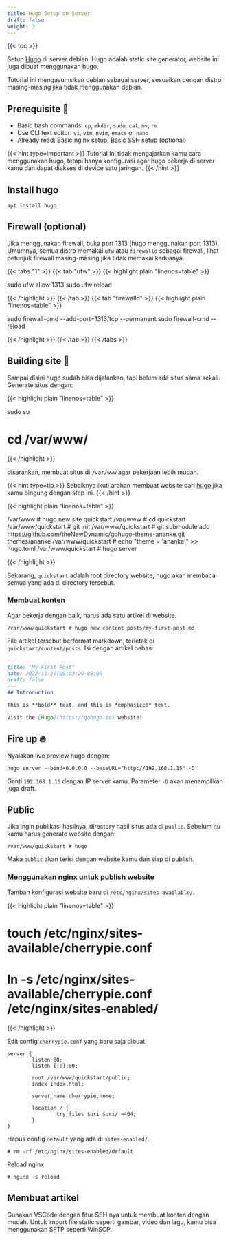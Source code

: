 ```yaml
---
title: Hugo Setup on Server
draft: false
weight: 3
---
```


{{< toc >}}

Setup [Hugo](https://gohugo.io/) di server debian. Hugo adalah static site generator, website ini juga dibuat menggunakan hugo.

Tutorial ini mengasumsikan debian sebagai server, sesuaikan dengan distro masing-masing jika tidak menggunakan debian.

## Prerequisite &#x1F9E0;

- Basic bash commands: `cp`, `mkdir`, `sudo`, `cat`, `mv`, `rm`
- Use CLI text editor: `vi`, `vim`, `nvim`, `emacs` or `nano`
- Already read: [Basic nginx setup](/linux/debian/2023-08-23-basic-nginx/), [Basic SSH setup](/linux/2023-08-23-basic-ssh-setup) (optional)

{{< hint type=important >}}
Tutorial ini tidak mengajarkan kamu cara menggunakan hugo, tetapi hanya konfigurasi agar hugo bekerja di server kamu dan dapat diakses di device satu jaringan.
{{< /hint >}}

## Install hugo

```plain
apt install hugo
```

## Firewall (optional)

Jika menggunakan firewall, buka port 1313 (hugo menggunakan port 1313). Umumnya, semua distro memakai `ufw` atau `firewalld` sebagai firewall, lihat petunjuk firewall masing-masing jika tidak memakai keduanya.

{{< tabs "1" >}}
{{< tab "ufw" >}}
{{< highlight plain "linenos=table" >}}

sudo ufw allow 1313
sudo ufw reload

{{< /highlight >}}
{{< /tab >}}
{{< tab "firewalld" >}}
{{< highlight plain "linenos=table" >}}

sudo firewall-cmd --add-port=1313/tcp --permanent
sudo firewall-cmd --reload

{{< /highlight >}}
{{< /tab >}}
{{< /tabs >}}

## Building site &#x1F528;

Sampai disini hugo sudah bisa dijalankan, tapi belum ada situs sama sekali. Generate situs dengan: 

{{< highlight plain "linenos=table" >}}

sudo su
# cd /var/www/

{{< /highlight >}}

disarankan, membuat situs di `/var/www` agar pekerjaan lebih mudah.

{{< hint type=tip >}}
Sebaiknya ikuti arahan membuat website dari [hugo](https://gohugo.io/getting-started/quick-start/) jika kamu bingung dengan step ini.
{{< /hint >}}


{{< highlight plain "linenos=table" >}}

/var/www # hugo new site quickstart
/var/www # cd quickstart
/var/www/quickstart # git init
/var/www/quickstart # git submodule add https://github.com/theNewDynamic/gohugo-theme-ananke.git themes/ananke
/var/www/quickstart # echo "theme = 'ananke'" >> hugo.toml
/var/www/quickstart # hugo server

{{< /highlight >}}

Sekarang, `quickstart` adalah root directory website, hugo akan membaca semua yang ada di directory tersebut.

### Membuat konten

Agar bekerja dengan baik, harus ada satu artikel di website.

```plain
/var/www/quickstart # hugo new content posts/my-first-post.md
```

File artikel tersebut berformat markdown, terletak di `quickstart/content/posts`. Isi dengan artikel bebas.

```markdown
---
title: "My First Post"
date: 2022-11-20T09:03:20-08:00
draft: false
---
## Introduction

This is **bold** text, and this is *emphasized* text.

Visit the [Hugo](https://gohugo.io) website!
```

## Fire up &#x1F525;

Nyalakan live preview hugo dengan:
```plain
hugo server --bind=0.0.0.0 --baseURL="http://192.168.1.15" -D
```
Ganti `192.168.1.15` dengan IP server kamu. Parameter `-D` akan menampilkan juga draft.

## Public

Jika ingin publikasi hasilnya, directory hasil situs ada di `public`. Sebelum itu kamu harus generate website dengan:

```plain
/var/www/quickstart # hugo
```

Maka `public` akan terisi dengan website kamu dan siap di publish.

### Menggunakan nginx untuk publish website

Tambah konfigurasi website baru di `/etc/nginx/sites-available/`.

{{< highlight plain "linenos=table" >}}

# touch /etc/nginx/sites-available/cherrypie.conf
# ln -s /etc/nginx/sites-available/cherrypie.conf /etc/nginx/sites-enabled/

{{< /highlight >}}

Edit config `cherrypie.conf` yang baru saja dibuat.

```plain
server {
        listen 80;
        listen [::]:80;

        root /var/www/quickstart/public;
        index index.html;

        server_name cherrypie.home;

        location / {
                try_files $uri $uri/ =404;
        }
}
```

Hapus config `default` yang ada di `sites-enabled/`.

```plain
# rm -rf /etc/nginx/sites-enabled/default
```

Reload nginx
```plain
# nginx -s reload
```

## Membuat artikel

Gunakan VSCode dengan fitur SSH nya untuk membuat konten dengan mudah. Untuk import file static seperti gambar, video dan lagu, kamu bisa menggunakan SFTP seperti WinSCP.